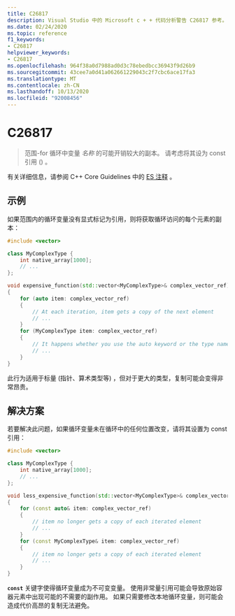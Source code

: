 ```yaml
---
title: C26817
description: Visual Studio 中的 Microsoft c + + 代码分析警告 C26817 参考。
ms.date: 02/24/2020
ms.topic: reference
f1_keywords:
- C26817
helpviewer_keywords:
- C26817
ms.openlocfilehash: 964f38a0d7988ad0d3c78ebedbcc36943f9d26b9
ms.sourcegitcommit: 43cee7a0d41a062661229043c2f7cbc6ace17fa3
ms.translationtype: MT
ms.contentlocale: zh-CN
ms.lasthandoff: 10/13/2020
ms.locfileid: "92008456"
---
```

# <a name="c26817"></a>C26817

> 范围-for 循环中变量 *名称* 的可能开销较大的副本。 请考虑将其设为 const 引用 () 。

有关详细信息，请参阅 C++ Core Guidelines 中的 [ES 注释](https://github.com/isocpp/CppCoreGuidelines/blob/master/CppCoreGuidelines.md#note-214) 。

## <a name="example"></a>示例

如果范围内的循环变量没有显式标记为引用，则将获取循环访问的每个元素的副本：

```cpp
#include <vector>

class MyComplexType {
    int native_array[1000];
    // ...
};

void expensive_function(std::vector<MyComplexType>& complex_vector_ref)
{
    for (auto item: complex_vector_ref)
    {
        // At each iteration, item gets a copy of the next element
        // ...
    }
    for (MyComplexType item: complex_vector_ref)
    {
        // It happens whether you use the auto keyword or the type name
        // ...
    }
}
```

此行为适用于标量 (指针、算术类型等) ，但对于更大的类型，复制可能会变得非常昂贵。

## <a name="solution"></a>解决方案

若要解决此问题，如果循环变量未在循环中的任何位置改变，请将其设置为 const 引用：

```cpp
#include <vector>

class MyComplexType {
    int native_array[1000];
    // ...
};

void less_expensive_function(std::vector<MyComplexType>& complex_vector_ref)
{
    for (const auto& item: complex_vector_ref)
    {
        // item no longer gets a copy of each iterated element
        // ...
    }
    for (const MyComplexType& item: complex_vector_ref)
    {
        // item no longer gets a copy of each iterated element
        // ...
    }
}
```

**`const`** 关键字使得循环变量成为不可变变量。 使用非常量引用可能会导致原始容器元素中出现可能的不需要的副作用。 如果只需要修改本地循环变量，则可能会造成代价高昂的复制无法避免。
